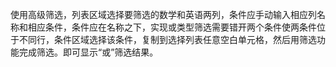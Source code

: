 使用高级筛选，列表区域选择要筛选的数学和英语两列，条件应手动输入相应列名称和相应条件，条件应在名称之下，实现或类型筛选需要错开两个条件使两条件位于不同行，条件区域选择该条件，复制到选择列表任意空白单元格，然后用筛选功能完成筛选。即可显示“或”筛选结果。

